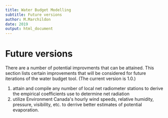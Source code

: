 ```yaml
---
title: Water Budget Modelling
subtitle: Future versions
author: M.Marchildon
date: 2019
output: html_document
---
```




# Future versions

There are a number of potential improvments that can be attained. This section lists certain improvements that will be considered for future iterations of the water budget tool. (The current version is 1.0.)

1. attain and compile any number of local net radiometer stations to derive the empirical coefficients use to determine net radiation 
1. utilize Environment Canada's hourly wind speeds, relative humidity, pressure, visibility, etc. to derrive better estimates of potential evaporation.